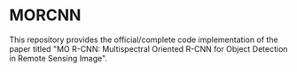 # MORCNN
This repository provides the official/complete code implementation of the paper titled "MO R-CNN: Multispectral Oriented R-CNN for Object Detection in Remote Sensing Image".

